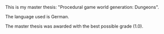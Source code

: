 This is my master thesis: "Procedural game world generation: Dungeons".

The language used is German.

The master thesis was awarded with the best possible grade (1.0).
